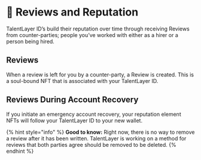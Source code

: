 # 👋 Reviews and Reputation

TalentLayer ID’s build their reputation over time through receiving Reviews from counter-parties; people you’ve worked with either as a hirer or a person being hired.

## **Reviews**

When a review is left for you by a counter-party, a Review is created. This is a soul-bound NFT that is associated with your TalentLayer ID.

## **Reviews During Account Recovery**

If you initiate an emergency account recovery, your reputation element NFTs will follow your TalentLayer ID to your new wallet.

{% hint style="info" %}
**Good to know:** Right now, there is no way to remove a review after it has been written. TalentLayer is working on a method for reviews that both parties agree should be removed to be deleted.&#x20;
{% endhint %}
